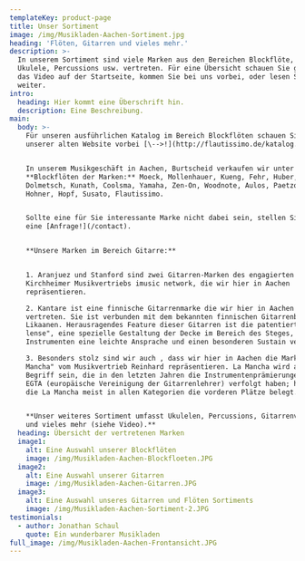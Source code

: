 ```yaml
---
templateKey: product-page
title: Unser Sortiment
image: /img/Musikladen-Aachen-Sortiment.jpg
heading: 'Flöten, Gitarren und vieles mehr.'
description: >-
  In unserem Sortiment sind viele Marken aus den Bereichen Blockflöte, Gitarre,
  Ukulele, Percussions usw. vertreten. Für eine Übersicht schauen Sie gerne in
  das Video auf der Startseite, kommen Sie bei uns vorbei, oder lesen Sie hier
  weiter.
intro:
  heading: Hier kommt eine Überschrift hin.
  description: Eine Beschreibung.
main:
  body: >-
    Für unseren ausführlichen Katalog im Bereich Blockflöten schauen Sie bei
    unserer alten Website vorbei [\-->!](http://flautissimo.de/katalog.php4).


    In unserem Musikgeschäft in Aachen, Burtscheid verkaufen wir unter anderem
    **Blockflöten der Marken:** Moeck, Mollenhauer, Kueng, Fehr, Huber,
    Dolmetsch, Kunath, Coolsma, Yamaha, Zen-On, Woodnote, Aulos, Paetzold,
    Hohner, Hopf, Susato, Flautissimo. 


    Sollte eine für Sie interessante Marke nicht dabei sein, stellen Sie gerne
    eine [Anfrage!](/contact). 


    **Unsere Marken im Bereich Gitarre:** 


    1. Aranjuez und Stanford sind zwei Gitarren-Marken des engagierten
    Kirchheimer Musikvertriebs imusic network, die wir hier in Aachen
    repräsentieren. 

    2. Kantare ist eine finnische Gitarrenmarke die wir hier in Aachen
    vertreten. Sie ist verbunden mit dem bekannten finnischen Gitarrenbauer
    Likaanen. Herausragendes Feature dieser Gitarren ist die patentierte "Sound
    lense", eine spezielle Gestaltung der Decke im Bereich des Steges, die den
    Instrumenten eine leichte Ansprache und einen besonderen Sustain verleiht. 

    3. Besonders stolz sind wir auch , dass wir hier in Aachen die Marke "La
    Mancha" vom Musikvertrieb Reinhard repräsentieren. La Mancha wird allen ein
    Begriff sein, die in den letzten Jahren die Instrumentenprämierungen der
    EGTA (europäische Vereinigung der Gitarrenlehrer) verfolgt haben; hier hat
    die La Mancha meist in allen Kategorien die vorderen Plätze belegt.


    **Unser weiteres Sortiment umfasst Ukulelen, Percussions, Gitarrenverstärker
    und vieles mehr (siehe Video).**
  heading: Übersicht der vertretenen Marken
  image1:
    alt: Eine Auswahl unserer Blockflöten
    image: /img/Musikladen-Aachen-Blockfloeten.JPG
  image2:
    alt: Eine Auswahl unserer Gitarren
    image: /img/Musikladen-Aachen-Gitarren.JPG
  image3:
    alt: Eine Auswahl unseres Gitarren und Flöten Sortiments
    image: /img/Musikladen-Aachen-Sortiment-2.JPG
testimonials:
  - author: Jonathan Schaul
    quote: Ein wunderbarer Musikladen
full_image: /img/Musikladen-Aachen-Frontansicht.JPG
---
```


